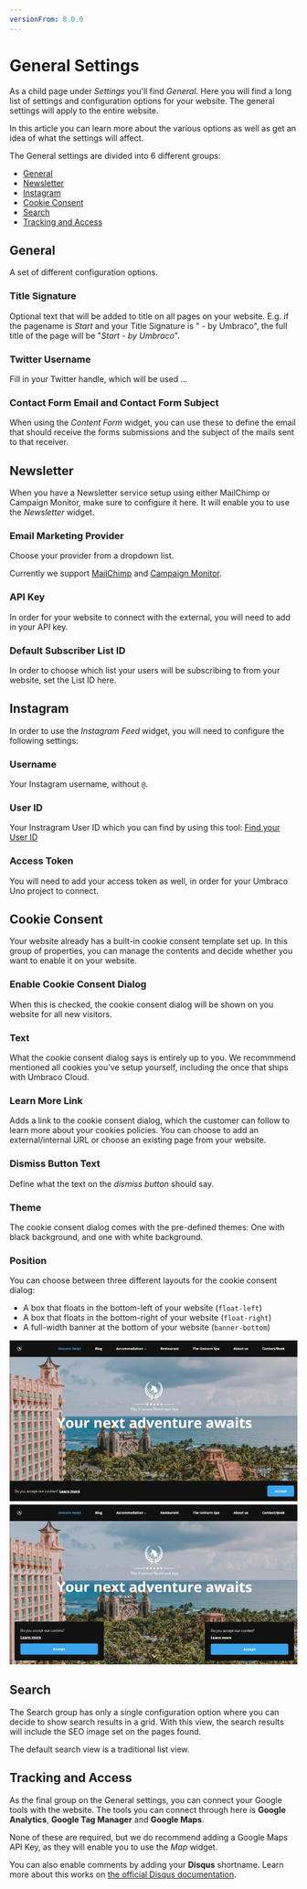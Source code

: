 ```yaml
---
versionFrom: 8.0.0
---
```


# General Settings

As a child page under *Settings* you'll find *General*. Here you will find a long list of settings and configuration options for your website. The general settings will apply to the entire website.

In this article you can learn more about the various options as well as get an idea of what the settings will affect.

The General settings are divided into 6 different groups:

* [General](#general)
* [Newsletter](#newsletter)
* [Instagram](#instagram)
* [Cookie Consent](#cookie-consent)
* [Search](#search)
* [Tracking and Access](#tracking-and-access)

## General

A set of different configuration options.

### Title Signature

Optional text that will be added to title on all pages on your website. E.g. if the pagename is *Start* and your Title Signature is " - by Umbraco", the full title of the page will be "*Start - by Umbraco*".

### Twitter Username

Fill in your Twitter handle, which will be used ...

### Contact Form Email and Contact Form Subject

When using the *Content Form* widget, you can use these to define the email that should receive the forms submissions and the subject of the mails sent to that receiver.

## Newsletter

When you have a Newsletter service setup using either MailChimp or Campaign Monitor, make sure to configure it here. It will enable you to use the *Newsletter* widget.

### Email Marketing Provider

Choose your provider from a dropdown list.

Currently we support [MailChimp](https://mailchimp.com/) and [Campaign Monitor](https://www.campaignmonitor.com/).

### API Key

In order for your website to connect with the external, you will need to add in your API key.

### Default Subscriber List ID

In order to choose which list your users will be subscribing to from your website, set the List ID here.

## Instagram

In order to use the *Instagram Feed* widget, you will need to configure the following settings:

### Username

Your Instagram username, without `@`.

### User ID

Your Instragram User ID which you can find by using this tool: [Find your User ID](https://codeofaninja.com/tools/find-instagram-user-id)

### Access Token

You will need to add your access token as well, in order for your Umbraco Uno project to connect.

## Cookie Consent

Your website already has a built-in cookie consent template set up. In this group of properties, you can manage the contents and decide whether you want to enable it on your website.

### Enable Cookie Consent Dialog

When this is checked, the cookie consent dialog will be shown on you website for all new visitors.

### Text

What the cookie consent dialog says is entirely up to you. We recommmend mentioned all cookies you've setup yourself, including the once that ships with Umbraco Cloud.

### Learn More Link

Adds a link to the cookie consent dialog, which the customer can follow to learn more about your cookies policies. You can choose to add an external/internal URL or choose an existing page from your website.

### Dismiss Button Text

Define what the text on the *dismiss button* should say.

### Theme

The cookie consent dialog comes with the pre-defined themes: One with black background, and one with white background.

### Position

You can choose between three different layouts for the cookie consent dialog:

* A box that floats in the bottom-left of your website (`float-left`)
* A box that floats in the bottom-right of your website (`float-right`)
* A full-width banner at the bottom of your website (`banner-bottom`)

![Cookie Consent Dialog](images/cookies-options.png)

## Search

The Search group has only a single configuration option where you can decide to show search results in a grid. With this view, the search results will include the SEO image set on the pages found.

The default search view is a traditional list view.

## Tracking and Access

As the final group on the General settings, you can connect your Google tools with the website. The tools you can connect through here is **Google Analytics**, **Google Tag Manager** and **Google Maps**.

None of these are required, but we do recommend adding a Google Maps API Key, as they will enable you to use the *Map* widget.

You can also enable comments by adding your **Disqus** shortname. Learn more about this works on [the official Disqus documentation](https://help.disqus.com/en/articles/1717111-what-s-a-shortname).
